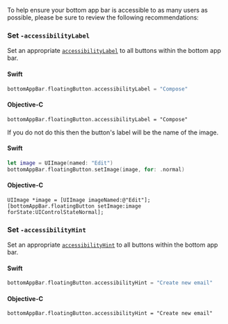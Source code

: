 To help ensure your bottom app bar is accessible to as many users as possible, please be sure to review the
following recommendations:

### Set `-accessibilityLabel`

Set an appropriate
[`accessibilityLabel`](https://developer.apple.com/documentation/uikit/uiaccessibilityelement/1619577-accessibilitylabel)
to all buttons within the bottom app bar.

#### Swift

```swift
bottomAppBar.floatingButton.accessibilityLabel = "Compose"
```

#### Objective-C

```objc
bottomAppBar.floatingButton.accessibilityLabel = "Compose"
```

If you do not do this then the button's label will be the name of the image.

#### Swift

```swift
let image = UIImage(named: "Edit")
bottomAppBar.floatingButton.setImage(image, for: .normal)
```

#### Objective-C
```objc
UIImage *image = [UIImage imageNamed:@"Edit"];
[bottomAppBar.floatingButton setImage:image forState:UIControlStateNormal];
```

### Set `-accessibilityHint`

Set an appropriate
[`accessibilityHint`](https://developer.apple.com/documentation/objectivec/nsobject/1615093-accessibilityhint)
to all buttons within the bottom app bar.

#### Swift

```swift
bottomAppBar.floatingButton.accessibilityHint = "Create new email"
```

#### Objective-C

```objc
bottomAppBar.floatingButton.accessibilityHint = "Create new email"
```
